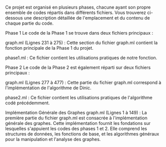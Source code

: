 Ce projet est organisé en plusieurs phases, chacune ayant son propre ensemble de codes répartis dans différents fichiers. Vous trouverez ci-dessous une description détaillée de l'emplacement et du contenu de chaque partie du code.

Phase 1
Le code de la Phase 1 se trouve dans deux fichiers principaux :

graph.ml (Lignes 231 à 275) : Cette section du fichier graph.ml contient la fonction principale de la Phase 1 du projet.

phase1.ml : Ce fichier contient les utilisations pratiques de notre fonction.

Phase 2
Le code de la Phase 2 est également réparti sur deux fichiers principaux :

graph.ml (Lignes 277 à 477) : Cette partie du fichier graph.ml correspond à l'implémentation de l'algorithme de Dinic.

phase2.ml : Ce fichier contient les utilisations pratiques de l'algorithme codé précédemment.

Implémentation Générale des Graphes
graph.ml (Lignes 1 à 149) : La première partie du fichier graph.ml est consacrée à l'implémentation générale des graphes. Cette implémentation fournit les fondations sur lesquelles s'appuient les codes des phases 1 et 2. Elle comprend les structures de données, les fonctions de base, et les algorithmes généraux pour la manipulation et l'analyse des graphes.
